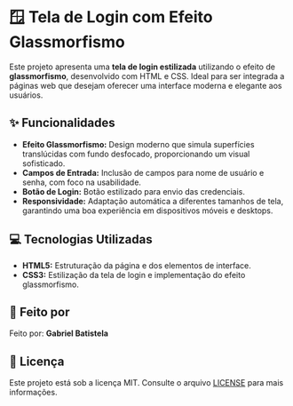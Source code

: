# 🪟 Tela de Login com Efeito Glassmorfismo

Este projeto apresenta uma **tela de login estilizada** utilizando o efeito de **glassmorfismo**, desenvolvido com HTML e CSS. Ideal para ser integrada a páginas web que desejam oferecer uma interface moderna e elegante aos usuários.

## ✨ Funcionalidades

- **Efeito Glassmorfismo:** Design moderno que simula superfícies translúcidas com fundo desfocado, proporcionando um visual sofisticado.
- **Campos de Entrada:** Inclusão de campos para nome de usuário e senha, com foco na usabilidade.
- **Botão de Login:** Botão estilizado para envio das credenciais.
- **Responsividade:** Adaptação automática a diferentes tamanhos de tela, garantindo uma boa experiência em dispositivos móveis e desktops.

## 💻 Tecnologias Utilizadas

- **HTML5:** Estruturação da página e dos elementos de interface.
- **CSS3:** Estilização da tela de login e implementação do efeito glassmorfismo.

## 📝 Feito por

Feito por: **Gabriel Batistela**

## 📄 Licença

Este projeto está sob a licença MIT. Consulte o arquivo [LICENSE](LICENSE) para mais informações.
